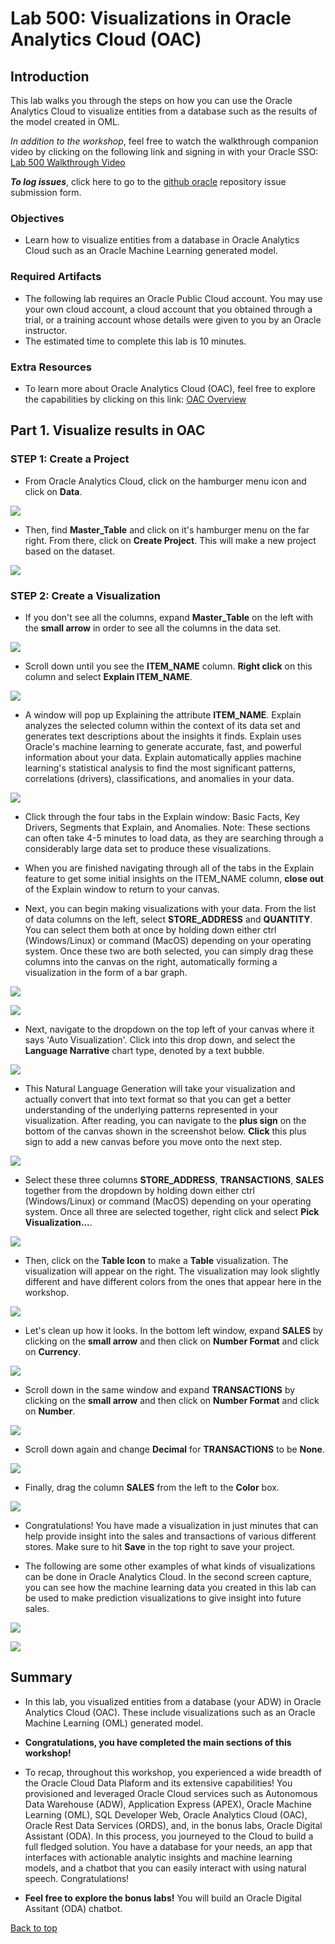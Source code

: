 # Lab 500: Visualizations in Oracle Analytics Cloud (OAC)

<!-- Comment out table of contents
## Table of Contents
[Introduction](#introduction)
-->

## Introduction

This lab walks you through the steps on how you can use the Oracle Analytics Cloud to visualize entities from a database such as the results of the model created in OML.

*In addition to the workshop*, feel free to watch the walkthrough companion video by clicking on the following link and signing in with your Oracle SSO:
[Lab 500 Walkthrough Video](https://otube.oracle.com/media/Lab+500A+Analytics+in+OAC/0_ekr3yppl)

**_To log issues_**, click here to go to the [github oracle](https://github.com/oracle/learning-library/issues/new) repository issue submission form.

### Objectives
-   Learn how to visualize entities from a database in Oracle Analytics Cloud such as an Oracle Machine Learning generated model.


### Required Artifacts
-   The following lab requires an Oracle Public Cloud account. You may use your own cloud account, a cloud account that you obtained through a trial, or a training account whose details were given to you by an Oracle instructor.
-   The estimated time to complete this lab is 10 minutes.

### Extra Resources
-   To learn more about Oracle Analytics Cloud (OAC), feel free to explore the capabilities by clicking on this link: [OAC Overview](https://www.oracle.com/business-analytics/analytics-cloud.html)


## Part 1. Visualize results in OAC

### **STEP 1**: Create a Project

-   From Oracle Analytics Cloud, click on the hamburger menu icon and click on **Data**. 

![](./images/0.png " ")

-   Then, find **Master_Table** and click on it's hamburger menu on the far right. From there, click on **Create Project**. This will make a new project based on the dataset.

![](./images/1.png " ")


### **STEP 2**: Create a Visualization

-   If you don't see all the columns, expand **Master_Table** on the left with the **small arrow** in order to see all the columns in the data set.

![](./images/2.png " ")

-   Scroll down until you see the **ITEM\_NAME** column.  **Right click** on this column and select **Explain ITEM\_NAME**.

![](./images/2a.png " ")

-   A window will pop up Explaining the attribute **ITEM_NAME**.  Explain analyzes the selected column within the context of its data set and generates text descriptions about the insights it finds.  Explain uses Oracle's machine learning to generate accurate, fast, and powerful information about your data.  Explain automatically applies machine learning's statistical analysis to find the most significant patterns, correlations (drivers), classifications, and anomalies in your data.

![](./images/2b.png " ")

-   Click through the four tabs in the Explain window: Basic Facts, Key Drivers, Segments that Explain, and Anomalies.  Note: These sections can often take 4-5 minutes to load data, as they are searching through a considerably large data set to produce these visualizations.

-   When you are finished navigating through all of the tabs in the Explain feature to get some initial insights on the ITEM_NAME column, **close out** of the Explain window to return to your canvas.

-   Next, you can begin making visualizations with your data.  From the list of data columns on the left, select **STORE_ADDRESS** and **QUANTITY**.  You can select them both at once by holding down either ctrl (Windows/Linux) or command (MacOS) depending on your operating system.  Once these two are both selected, you can simply drag these columns into the canvas on the right, automatically forming a visualization in the form of a bar graph.

![](./images/2c.png " ")

![](./images/2d.png " ")

-   Next, navigate to the dropdown on the top left of your canvas where it says 'Auto Visualization'.  Click into this drop down, and select the **Language Narrative** chart type, denoted by a text bubble.

![](./images/2e.png " ")

-   This Natural Language Generation will take your visualization and actually convert that into text format so that you can get a better understanding of the underlying patterns represented in your visualization.  After reading, you can navigate to the **plus sign** on the bottom of the canvas shown in the screenshot below.  **Click** this plus sign to add a new canvas before you move onto the next step.

![](./images/2f.png " ")

-   Select these three columns **STORE_ADDRESS**, **TRANSACTIONS**, **SALES** together from the dropdown by holding down either ctrl (Windows/Linux) or command (MacOS) depending on your operating system. Once all three are selected together, right click and select **Pick Visualization...**.

![](./images/3.png " ")

-   Then, click on the **Table Icon** to make a **Table** visualization. The visualization will appear on the right. The visualization may look slightly different and have different colors from the ones that appear here in the workshop.

![](./images/4.png " ")

-   Let's clean up how it looks. In the bottom left window, expand **SALES** by clicking on the **small arrow** and then click on **Number Format** and click on **Currency**.

![](./images/5.png " ")

-   Scroll down in the same window and expand **TRANSACTIONS** by clicking on the **small arrow** and then click on **Number Format** and click on **Number**.

![](./images/6.png " ")

-   Scroll down again and change **Decimal** for **TRANSACTIONS** to be **None**.

![](./images/7.png " ")

-   Finally, drag the column **SALES** from the left to the **Color** box.

![](./images/8.png " ")

-   Congratulations! You have made a visualization in just minutes that can help provide insight into the sales and transactions of various different stores. Make sure to hit **Save** in the top right to save your project.

-   The following are some other examples of what kinds of visualizations can be done in Oracle Analytics Cloud.  In the second screen capture, you can see how the machine learning data you created in this lab can be used to make prediction visualizations to give insight into future sales.

![](./images/9.png " ")

![](./images/10.png " ")


## Summary

-   In this lab, you visualized entities from a database (your ADW) in Oracle Analytics Cloud (OAC). These include visualizations such as an Oracle Machine Learning (OML) generated model.

-   **Congratulations, you have completed the main sections of this workshop!**

-   To recap, throughout this workshop, you experienced a wide breadth of the Oracle Cloud Data Plaform and its extensive capabilities! You provisioned and leveraged Oracle Cloud services such as Autonomous Data Warehouse (ADW), Application Express (APEX), Oracle Machine Learning (OML), SQL Developer Web, Oracle Analytics Cloud (OAC), Oracle Rest Data Services (ORDS), and, in the bonus labs, Oracle Digital Assistant (ODA). In this process, you journeyed to the Cloud to build a full fledged solution. You have a database for your needs, an app that interfaces with actionable analytic insights and machine learning models, and a chatbot that you can easily interact with using natural speech. Congratulations!

-   **Feel free to explore the bonus labs!** You will build an Oracle Digital Assitant (ODA) chatbot.

[Back to top](#introduction)
